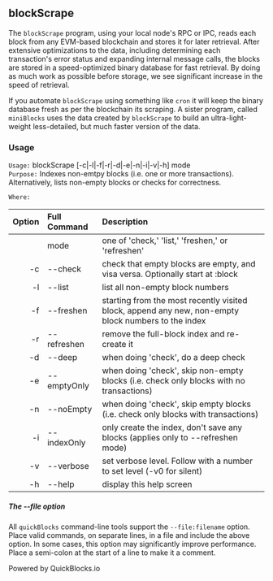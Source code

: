 ## blockScrape

The `blockScrape` program, using your local node's RPC or IPC, reads each block from any EVM-based blockchain and stores it for later retrieval. After extensive optimizations to the data, including determining each transaction's error status and expanding internal message calls, the blocks are stored in a speed-optimized binary database for fast retrieval. By doing as much work as possible before storage, we see significant increase in the speed of retrieval.

If you automate `blockScrape` using something like `cron` it will keep the binary database fresh as per the blockchain its scraping. A sister program, called `miniBlocks` uses the data created by `blockScrape` to build an ultra-light-weight less-detailed, but much faster version of the data.

### Usage

`Usage:`    blockScrape [-c|-l|-f|-r|-d|-e|-n|-i|-v|-h] mode  
`Purpose:`  Indexes non-emtpy blocks (i.e. one or more transactions). Alternatively, lists non-empty blocks or checks for correctness.
             
`Where:`  

| Option | Full Command | Description |
| -------: | :------- | :------- |
|  | mode | one of 'check,' 'list,' 'freshen,' or 'refreshen' |
| -c | --check | check that empty blocks are empty, and visa versa. Optionally start at :block |
| -l | --list | list all non-empty block numbers |
| -f | --freshen | starting from the most recently visited block, append any new, non-empty block numbers to the index |
| -r | --refreshen | remove the full-block index and re-create it |
| -d | --deep | when doing 'check', do a deep check |
| -e | --emptyOnly | when doing 'check', skip non-empty blocks (i.e. check only blocks with no transactions) |
| -n | --noEmpty | when doing 'check', skip empty blocks (i.e. check only blocks with transactions) |
| -i | --indexOnly | only create the index, don't save any blocks (applies only to --refreshen mode) |
| -v | --verbose | set verbose level. Follow with a number to set level (-v0 for silent) |
| -h | --help | display this help screen |

##### The --file option

All `quickBlocks` command-line tools support the `--file:filename` option. Place valid commands, on separate lines, in a file and include the above option. In some cases, this option may significantly improve performance. Place a semi-colon at the start of a line to make it a comment.

Powered by QuickBlocks.io
